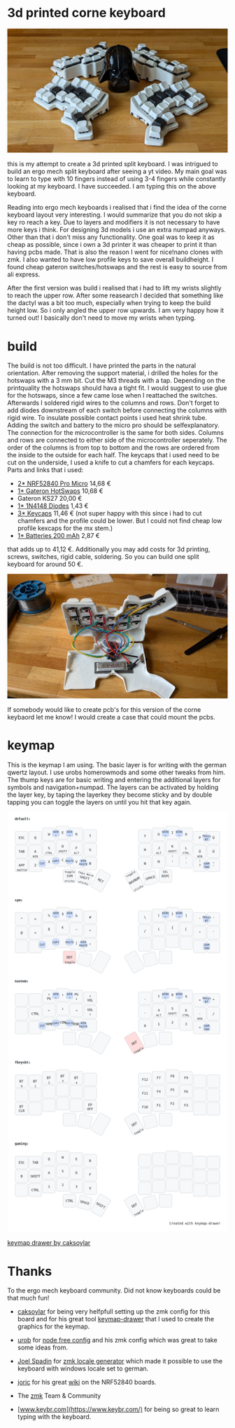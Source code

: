3d printed corne keyboard
==========================
![dashboard](3dpcorne.jpg)

this is my attempt to create a 3d printed split keyboard. I was intrigued to build an ergo mech split keyboard after seeing a yt video. My main goal was to learn to type with 10 fingers instead of using 3-4 fingers while constantly looking at my keyboard. I have succeeded. I am typing this on the above keyboard.

Reading into ergo mech keyboards i realised that i find the idea of the corne keyboard layout very interesting. I would summarize that you do not skip a key ro reach a key. Due to layers and modifiers it is not necessary to have more keys i think. For designing 3d models i use an extra numpad anyways. Other than that i don't miss any functionality. One goal was to keep it as cheap as possible, since i own a 3d printer it was cheaper to print it than having pcbs made. That is also the reason I went for nice!nano clones with zmk. I also wanted to have low profile keys to save overall buildheight. I found cheap gateron switches/hotswaps and the rest is easy to source from ali express.

After the first version was build i realised that i had to lift my wrists slightly to reach the upper row. After some reasearch I decided that something like the dactyl was a bit too much, especially when trying to keep the build height low. So i only angled the upper row upwards. I am very happy how it turned out! I basically don't need to move my wrists when typing.

build
==========================
The build is not too difficult. I have printed the parts in the natural orientation. After removing the support material, i drilled the holes for the hotswaps with a 3 mm bit. Cut the M3 threads with a tap. Depending on the printquality the hotswaps should hava a tight fit. I would suggest to use glue for the hotswaps, since a few came lose when I reattached the switches. Afterwards I soldered rigid wires to the columns and rows. Don't forget to add diodes downstream of each switch before connecting the columns with rigid wire. To insulate possible contact points i used heat shrink tube. Adding the switch and battery to the micro pro should be selfexplanatory. The connection for the microcontroller is the same for both sides. Columns and rows are connected to either side of the microcontroller seperately. The order of the columns is from top to bottom and the rows are ordered from the inside to the outside for each half. The keycaps that i used need to be cut on the underside, I used a knife to cut a chamfers for each keycaps. Parts and links that i used:

- [2* NRF52840 Pro Micro](https://www.aliexpress.com/item/1005006035267231.html?spm=a2g0o.order_list.order_list_main.90.39655c5fdYkAzp) 14,68 €
- [1* Gateron HotSwaps](https://www.aliexpress.com/item/1005006364529726.html?spm=a2g0o.order_list.order_list_main.95.39655c5fdYkAzp) 10,68 €
- Gateron KS27 20,00 €
- [1* 1N4148 Diodes](https://www.aliexpress.com/item/1005006127068810.html?spm=a2g0o.order_list.order_list_main.135.39655c5fdYkAzp) 1,43 €
- [3* Keycaps](https://www.aliexpress.com/item/1005005305167568.html?spm=a2g0o.order_list.order_list_main.35.39655c5fdYkAzp) 11,46 € (not super happy with this since i had to cut chamfers and the profile could be lower. But I could not find cheap low profile kexcaps for the mx stem.)
- [1* Batteries 200 mAh](https://www.aliexpress.com/item/1005006284939857.html?spm=a2g0o.order_list.order_list_main.84.39655c5fdYkAzp) 2,87 €

that adds up to 41,12 €. Additionally you may add costs for 3d printing, screws, switches, rigid cable, soldering. So you can build one split keyboard for around 50 €.

![wiring](internals.jpg)

If somebody would like to create pcb's for this version of the corne keybaord let me know! I would create a case that could mount the pcbs.

keymap
==========================

This is the keymap I am using. The basic layer is for writing with the german qwertz layout. I use urobs homerowmods and some other tweaks from him. The thump keys are for basic writing and entering the additional layers for symbols and navigation+numpad. The layers can be activated by holding the layer key, by taping the layerkey they become sticky and by double tapping you can toggle the layers on until you hit that key again.

![alt text](https://github.com/Finnitio/3dpcorne-shield-nodefree/blob/main/my_keymap.png?raw=true)

[keymap drawer by caksoylar](https://caksoylar.github.io/keymap-drawer?keymap_yaml=H4sIAAAAAAAC_41Wy3biRhDd-ysqOIkmibAM-EmesixhxjwUI9shE4cIaBsOAjGSGIbDMIsssp4k52SVc_IDWWSRLxj_yXxJWqpqWWRkWxtucbtudXV1V7c2wajWalBtQJc57hyuh8zpw3wYDMCGF7YzY-AMRwyWz8ejzogtuq7t9ctwzTxv6Cv-nLHpamMTXA-WrhcM3I5jL9xZUIalP3WGHANvxmTw3LlfhpIMPdeZjSfc3pUhGMzGXW4WV2EInzEYBMHULyvKDZ9_1t3quWOlZ498d-HYnsJnH9vTfN-z58xTuo7bVcb2cKKc6u26anZapq5tjfubmMAG5bEBsJ55z_UmrOO5gR2wPo2KnGtqu3ludaLMO6WXe51SGIZ5fhimz67tmRNFzIPe0iKEbxEuEXSEMwQLoY1wjlBFaCKYCLd_RmipRxEueS6qDIMyXFYbK4i5VsRp1lltFXPHEdc6qRrWHWlEpFojCioIJ7HD03WHkDpNC1RLmfH2jzi1teyjrE0Tw1xWLe2Exr9H-A6BCneBgAuGBkI9DiTJkgz8bEifS3czS1tElpPk10R-kCTzRHYSZKtdj5Lzg2FvtIjGA_fmxmEJl3D5_3fS7KkPl67XR78z3Yr9G-pF4_zBqC1T1fTY_6hlapHLsR5V1F-M8UBB7sccGV8J4yNhfCiMj4WxScYP9P8TMbASxpUwJGH8JIxvhPEFGbd_Ib77-W8aeS1cPiVDQXhC9FKMPyNDyknEvP2XqPt-c6-E-O0_97m-Ty-DxZSVYcCvJ35zhAXEQ56sNbmKDYIMGzCxX0xmtAeSlIR3v_wKZkWYEZoVbv4ej140ayjYorXvIxwgHCJ8tl5Jih62FAV6QygC_xYhDx5zYoJwATvvd-5uWufupXRuLp9bb10lZd0nzTqWS2tiV-qN4-Q4bCMUEIoIpQhyX-ZSIhLc9c3jO_nwpl3z69zv0lUcOWDPStuJbhdcIYUrpnClFG6HOFqBUcDVGrjRBm60cXj_mjOAUcBKGjsIuwh7Ka5HFmi1s0cj6iY0DYOCbxMiUP6lR2PcvS8pu4M__HXuuvxpzMO0DM-K_BQW96740Igfu_Nwqx1O06sphzedTN12JST7SUnTbGfRHHDNPmlMtWXpWUSHXHRAIn74Mwt5s5USMuzNx0T8K6e4JnqTQcRLkUhQy6jixThcV2VJsLAtQ6FAOuOU9xI_WVkWFpZjl3QVtc6_GisPyf4DdUydA1wKAAA%3D)

Thanks
==========================
To the ergo mech keyboard community. Did not know keyboards could be that much fun!

- [caksoylar](https://github.com/caksoylar) for being very helfpfull setting up the zmk config for this board and for his great tool [keymap-drawer](https://github.com/caksoylar/keymap-drawer) that I used to create the graphics for the keymap.

- [urob](https://github.com/urob) for [node free config](https://github.com/urob/zmk-helpers) and his zmk config which was great to take some ideas from.

- [Joel Spadin](https://github.com/joelspadin) for [zmk locale generator](https://github.com/joelspadin/zmk-locale-generator) which made it possible to use the keyboard with windows locale set to german.

- [joric](https://github.com/joric) for his great [wiki](https://github.com/joric/nrfmicro/wiki/Alternatives) on the NRF52840 boards.

- The [zmk](https://zmk.dev/) Team & Community

- [www.keybr.com](https://www.keybr.com/) for being so great to learn typing with the keyboard.
